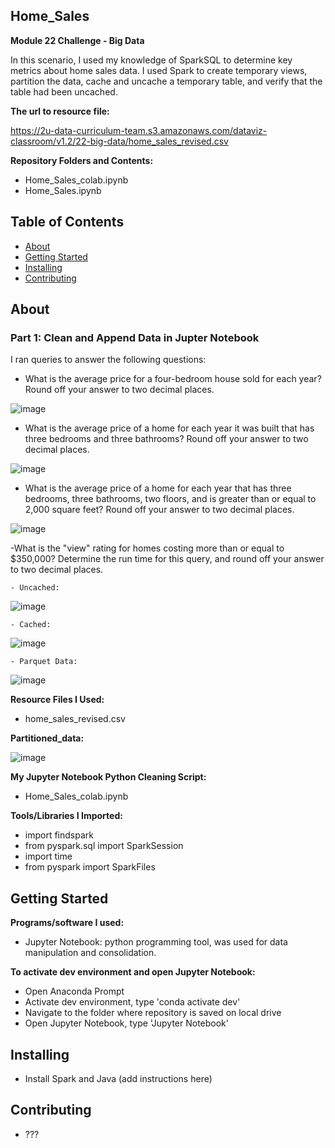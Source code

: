 ## Home_Sales
**Module 22 Challenge - Big Data**

In this scenario, I used my knowledge of SparkSQL to determine key metrics about home sales data. I used Spark to create temporary views, partition the data, cache and uncache a temporary table, and verify that the table had been uncached. 

**The url to resource file:**

https://2u-data-curriculum-team.s3.amazonaws.com/dataviz-classroom/v1.2/22-big-data/home_sales_revised.csv


**Repository Folders and Contents:**
- Home_Sales_colab.ipynb
- Home_Sales.ipynb

## Table of Contents

- [About](#about)
- [Getting Started](#getting-started)
- [Installing](#installing)
- [Contributing](#contributing)



## About
### Part 1: Clean and Append Data in Jupter Notebook

I ran queries to answer the following questions:
- What is the average price for a four-bedroom house sold for each year? Round off your answer to two decimal places.
  
![image](https://github.com/KTamas03/Home_Sales/assets/132874272/5f5442fa-da98-4e9c-babd-065fe2711822)

- What is the average price of a home for each year it was built that has three bedrooms and three bathrooms? Round off your answer to two decimal places.

![image](https://github.com/KTamas03/Home_Sales/assets/132874272/cedcfa9d-538a-4c70-aafc-a657dd2f3525)


- What is the average price of a home for each year that has three bedrooms, three bathrooms, two floors, and is greater than or equal to 2,000 square feet? Round off your answer to two decimal places.

![image](https://github.com/KTamas03/Home_Sales/assets/132874272/df92c0d7-0a43-4a86-9f8f-ae43b60fa5ed)


 -What is the "view" rating for homes costing more than or equal to $350,000? Determine the run time for this query, and round off your answer to two decimal places.

    - Uncached:
    
   ![image](https://github.com/KTamas03/Home_Sales/assets/132874272/6d5d9eff-6e2c-4487-99e5-554c908d2954)
    
    - Cached:
    
   ![image](https://github.com/KTamas03/Home_Sales/assets/132874272/9057486a-51a4-40ca-bf85-264f8037ef05)
    
    - Parquet Data:
    
   ![image](https://github.com/KTamas03/Home_Sales/assets/132874272/61d410a0-32a8-4b1a-8482-d060ec14bb89)


**Resource Files I Used:**
  - home_sales_revised.csv

**Partitioned_data:**

![image](https://github.com/KTamas03/Home_Sales/assets/132874272/21e32ceb-24ed-4152-9212-9d4774646435)



**My Jupyter Notebook Python Cleaning Script:**
  - Home_Sales_colab.ipynb

**Tools/Libraries I Imported:**
   - import findspark
   - from pyspark.sql import SparkSession
   - import time
   - from pyspark import SparkFiles


## Getting Started

**Programs/software I used:**
 - Jupyter Notebook: python programming tool, was used for data manipulation and consolidation.

**To activate dev environment and open Jupyter Notebook:**
- Open Anaconda Prompt
- Activate dev environment, type 'conda activate dev'
- Navigate to the folder where repository is saved on local drive
- Open Jupyter Notebook, type 'Jupyter Notebook'

## Installing

- Install Spark and Java (add instructions here)
  
## Contributing

- ???

